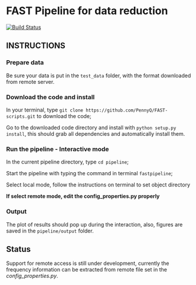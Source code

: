 FAST Pipeline for data reduction
======================================

[![Build Status](https://travis-ci.org/PennyQ/FAST-scripts.svg?branch=master)](https://travis-ci.org/PennyQ/FAST-scripts)

INSTRUCTIONS
------------
### Prepare data

Be sure your data is put in the `test_data` folder, with the format downloaded from remote server.

### Download the code and install

In your terminal, type `git clone https://github.com/PennyQ/FAST-scripts.git` to download the code;

Go to the downloaded code directory and install with `python setup.py install`, this should grab all dependencies and automatically install them.


### Run the pipeline - Interactive mode

In the current pipeline directory, type `cd pipeline`;

Start the pipeline with typing the command in terminal `fastpipeline`;

Select local mode, follow the instructions on terminal to set object directory

**If select remote mode, edit the config_properties.py properly**

### Output

The plot of results should pop up during the interaction, also, figures are saved in the `pipeline/output` folder.

Status
------------
Support for remote access is still under development, currently the frequency information can be extracted from remote file set in the *config_properties.py*.
   
